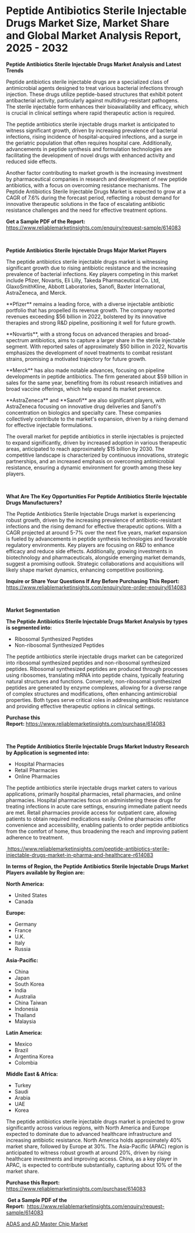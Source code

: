 <p><h1>Peptide Antibiotics Sterile Injectable Drugs Market Size, Market Share and Global Market Analysis Report, 2025 - 2032</h1></p><p><strong>Peptide Antibiotics Sterile Injectable Drugs Market Analysis and Latest Trends</strong></p>
<p><p>Peptide antibiotics sterile injectable drugs are a specialized class of antimicrobial agents designed to treat various bacterial infections through injection. These drugs utilize peptide-based structures that exhibit potent antibacterial activity, particularly against multidrug-resistant pathogens. The sterile injectable form enhances their bioavailability and efficacy, which is crucial in clinical settings where rapid therapeutic action is required.</p><p>The peptide antibiotics sterile injectable drugs market is anticipated to witness significant growth, driven by increasing prevalence of bacterial infections, rising incidence of hospital-acquired infections, and a surge in the geriatric population that often requires hospital care. Additionally, advancements in peptide synthesis and formulation technologies are facilitating the development of novel drugs with enhanced activity and reduced side effects.</p><p>Another factor contributing to market growth is the increasing investment by pharmaceutical companies in research and development of new peptide antibiotics, with a focus on overcoming resistance mechanisms. The Peptide Antibiotics Sterile Injectable Drugs Market is expected to grow at a CAGR of 7.6% during the forecast period, reflecting a robust demand for innovative therapeutic solutions in the face of escalating antibiotic resistance challenges and the need for effective treatment options.</p></p>
<p><strong>Get a Sample PDF of the Report:&nbsp;</strong> <a href="https://www.reliablemarketinsights.com/enquiry/request-sample/614083?utm_campaign=2280&utm_medium=2&utm_source=Github&utm_content=ia&utm_term=24032025&utm_id=peptide-antibiotics-sterile-injectable-drugs">https://www.reliablemarketinsights.com/enquiry/request-sample/614083</a></p>
<p>&nbsp;</p>
<p><strong>Peptide Antibiotics Sterile Injectable Drugs Major Market Players</strong></p>
<p><p>The peptide antibiotics sterile injectable drugs market is witnessing significant growth due to rising antibiotic resistance and the increasing prevalence of bacterial infections. Key players competing in this market include Pfizer, Novartis, Eli Lilly, Takeda Pharmaceutical Co. Ltd, GlaxoSmithKline, Abbott Laboratories, Sanofi, Baxter International, AstraZeneca, and Merck.</p><p>**Pfizer** remains a leading force, with a diverse injectable antibiotic portfolio that has propelled its revenue growth. The company reported revenues exceeding $56 billion in 2022, bolstered by its innovative therapies and strong R&D pipeline, positioning it well for future growth.</p><p>**Novartis**, with a strong focus on advanced therapies and broad-spectrum antibiotics, aims to capture a larger share in the sterile injectable segment. With reported sales of approximately $50 billion in 2022, Novartis emphasizes the development of novel treatments to combat resistant strains, promising a motivated trajectory for future growth.</p><p>**Merck** has also made notable advances, focusing on pipeline developments in peptide antibiotics. The firm generated about $59 billion in sales for the same year, benefiting from its robust research initiatives and broad vaccine offerings, which help expand its market presence.</p><p>**AstraZeneca** and **Sanofi** are also significant players, with AstraZeneca focusing on innovative drug deliveries and Sanofi's concentration on biologics and specialty care. These companies collectively contribute to the market's expansion, driven by a rising demand for effective injectable formulations.</p><p>The overall market for peptide antibiotics in sterile injectables is projected to expand significantly, driven by increased adoption in various therapeutic areas, anticipated to reach approximately $15 billion by 2030. The competitive landscape is characterized by continuous innovations, strategic partnerships, and an increased emphasis on overcoming antimicrobial resistance, ensuring a dynamic environment for growth among these key players.</p></p>
<p>&nbsp;</p>
<p><strong>What Are The Key Opportunities For Peptide Antibiotics Sterile Injectable Drugs Manufacturers?</strong></p>
<p><p>The Peptide Antibiotics Sterile Injectable Drugs market is experiencing robust growth, driven by the increasing prevalence of antibiotic-resistant infections and the rising demand for effective therapeutic options. With a CAGR projected at around 5-7% over the next five years, market expansion is fueled by advancements in peptide synthesis technologies and favorable regulatory environments. Key players are focusing on R&D to enhance efficacy and reduce side effects. Additionally, growing investments in biotechnology and pharmaceuticals, alongside emerging market demands, suggest a promising outlook. Strategic collaborations and acquisitions will likely shape market dynamics, enhancing competitive positioning.</p></p>
<p><strong>Inquire or Share Your Questions If Any Before Purchasing This Report:</strong> <a href="https://www.reliablemarketinsights.com/enquiry/pre-order-enquiry/614083?utm_campaign=2280&utm_medium=2&utm_source=Github&utm_content=ia&utm_term=24032025&utm_id=peptide-antibiotics-sterile-injectable-drugs">https://www.reliablemarketinsights.com/enquiry/pre-order-enquiry/614083</a></p>
<p>&nbsp;</p>
<p><strong>Market Segmentation</strong></p>
<p><strong>The Peptide Antibiotics Sterile Injectable Drugs Market Analysis by types is segmented into:</strong></p>
<p><ul><li>Ribosomal Synthesized Peptides</li><li>Non-ribosomal Synthesized Peptides</li></ul></p>
<p><p>The peptide antibiotics sterile injectable drugs market can be categorized into ribosomal synthesized peptides and non-ribosomal synthesized peptides. Ribosomal synthesized peptides are produced through processes using ribosomes, translating mRNA into peptide chains, typically featuring natural structures and functions. Conversely, non-ribosomal synthesized peptides are generated by enzyme complexes, allowing for a diverse range of complex structures and modifications, often enhancing antimicrobial properties. Both types serve critical roles in addressing antibiotic resistance and providing effective therapeutic options in clinical settings.</p></p>
<p><strong>Purchase this Report:&nbsp;</strong><a href="https://www.reliablemarketinsights.com/purchase/614083?utm_campaign=2280&utm_medium=2&utm_source=Github&utm_content=ia&utm_term=24032025&utm_id=peptide-antibiotics-sterile-injectable-drugs">https://www.reliablemarketinsights.com/purchase/614083</a></p>
<p>&nbsp;</p>
<p><strong>The Peptide Antibiotics Sterile Injectable Drugs Market Industry Research by Application is segmented into:</strong></p>
<p><ul><li>Hospital Pharmacies</li><li>Retail Pharmacies</li><li>Online Pharmacies</li></ul></p>
<p><p>The peptide antibiotics sterile injectable drugs market caters to various applications, primarily hospital pharmacies, retail pharmacies, and online pharmacies. Hospital pharmacies focus on administering these drugs for treating infections in acute care settings, ensuring immediate patient needs are met. Retail pharmacies provide access for outpatient care, allowing patients to obtain required medications easily. Online pharmacies offer convenience and accessibility, enabling patients to order peptide antibiotics from the comfort of home, thus broadening the reach and improving patient adherence to treatment.</p></p>
<p><a href="https://www.reliablemarketinsights.com/peptide-antibiotics-sterile-injectable-drugs-market-in-pharma-and-healthcare-r614083?utm_campaign=2280&utm_medium=2&utm_source=Github&utm_content=ia&utm_term=24032025&utm_id=peptide-antibiotics-sterile-injectable-drugs">&nbsp;https://www.reliablemarketinsights.com/peptide-antibiotics-sterile-injectable-drugs-market-in-pharma-and-healthcare-r614083</a></p>
<p><strong>In terms of Region, the Peptide Antibiotics Sterile Injectable Drugs Market Players available by Region are:</strong></p>
<p>
    <p> <strong> North America: </strong>
        <ul>
            <li>United States</li>
            <li>Canada</li>
        </ul>
        </p> 
    <p> <strong> Europe: </strong>
        <ul>
            <li>Germany</li>
            <li>France</li>
            <li>U.K.</li>
            <li>Italy</li>
            <li>Russia</li>
        </ul>
        </p> 
    <p> <strong> Asia-Pacific: </strong>
        <ul>
            <li>China</li>
            <li>Japan</li>
            <li>South Korea</li>
            <li>India</li>
            <li>Australia</li>
            <li>China Taiwan</li>
            <li>Indonesia</li>
            <li>Thailand</li>
            <li>Malaysia</li>
        </ul>
        </p> 
    <p> <strong> Latin America: </strong>
        <ul>
            <li>Mexico</li>
            <li>Brazil</li>
            <li>Argentina Korea</li>
            <li>Colombia</li>
        </ul>
        </p> 
    <p> <strong> Middle East & Africa: </strong>
        <ul>
            <li>Turkey</li>
            <li>Saudi</li>
            <li>Arabia</li>
            <li>UAE</li>
            <li>Korea</li>
        </ul>
    </p>
    </p>
<p><p>The peptide antibiotics sterile injectable drugs market is projected to grow significantly across various regions, with North America and Europe expected to dominate due to advanced healthcare infrastructure and increasing antibiotic resistance. North America holds approximately 40% market share, followed by Europe at 30%. The Asia-Pacific (APAC) region is anticipated to witness robust growth at around 20%, driven by rising healthcare investments and improving access. China, as a key player in APAC, is expected to contribute substantially, capturing about 10% of the market share.</p></p>
<p><strong>Purchase this Report: </strong><a href="https://www.reliablemarketinsights.com/purchase/614083?utm_campaign=2280&utm_medium=2&utm_source=Github&utm_content=ia&utm_term=24032025&utm_id=peptide-antibiotics-sterile-injectable-drugs">https://www.reliablemarketinsights.com/purchase/614083</a></p>
<p>&nbsp;<strong>Get a Sample PDF of the Report:&nbsp;&nbsp;</strong><a href="https://www.reliablemarketinsights.com/enquiry/request-sample/614083?utm_campaign=2280&utm_medium=2&utm_source=Github&utm_content=ia&utm_term=24032025&utm_id=peptide-antibiotics-sterile-injectable-drugs">https://www.reliablemarketinsights.com/enquiry/request-sample/614083</a></p>
<p><strong></strong></p>
<p><p><a href="https://github.com/FlorianWolf90/Market-Research-Report-List-1/blob/main/adas-and-ad-master-chip-market.md?utm_campaign=2280&utm_medium=2&utm_source=Github&utm_content=ia&utm_term=24032025&utm_id=peptide-antibiotics-sterile-injectable-drugs">ADAS and AD Master Chip Market</a></p></p>